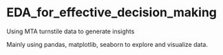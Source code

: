 # EDA_for_effective_decision_making
Using MTA turnstile data to generate insights

Mainly using pandas, matplotlib, seaborn to explore and visualize data.
